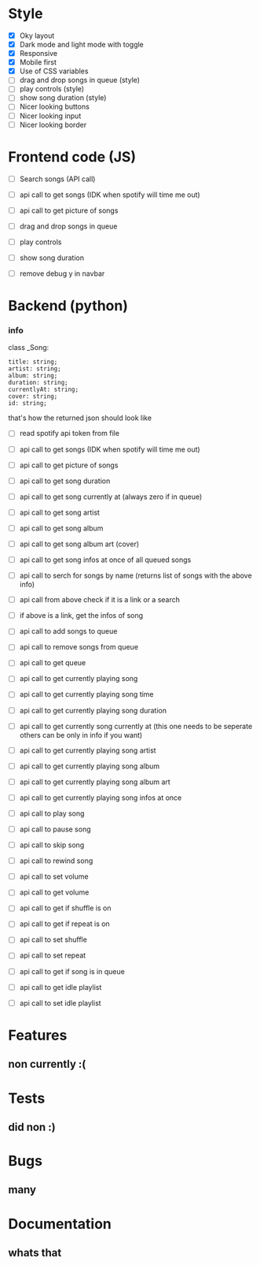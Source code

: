 # Style
- [x] Oky layout
- [x] Dark mode and light mode with toggle
- [x] Responsive
- [x] Mobile first
- [x] Use of CSS variables
- [ ] drag and drop songs in queue (style)
- [ ] play controls (style)
- [ ] show song duration (style)
- [ ] Nicer looking buttons
- [ ] Nicer looking input
- [ ] Nicer looking border

# Frontend code (JS)
- [ ] Search songs (API call)
- [ ] api call to get songs (IDK when spotify will time me out)
- [ ] api call to get picture of songs
- [ ] drag and drop songs in queue
- [ ] play controls
- [ ] show song duration
- [ ] remove debug y in navbar


# Backend (python)
### info
class _Song:

    title: string;
    artist: string;
    album: string;
    duration: string;
    currentlyAt: string;
    cover: string;
    id: string;

that's how the returned json should look like

- [ ] read spotify api token from file
- [ ] api call to get songs (IDK when spotify will time me out)
- [ ] api call to get picture of songs
- [ ] api call to get song duration
- [ ] api call to get song currently at (always zero if in queue)
- [ ] api call to get song artist
- [ ] api call to get song album
- [ ] api call to get song album art (cover)
- [ ] api call to get song infos at once of all queued songs
- [ ] api call to serch for songs by name (returns list of songs with the above info)
- [ ] api call from above check if it is a link or a search
- [ ] if above is a link, get the infos of song
- [ ] api call to add songs to queue
- [ ] api call to remove songs from queue
- [ ] api call to get queue
- [ ] api call to get currently playing song
- [ ] api call to get currently playing song time
- [ ] api call to get currently playing song duration
- [ ] api call to get currently song currently at (this one needs to be seperate others can be only in info if you want)
- [ ] api call to get currently playing song artist
- [ ] api call to get currently playing song album
- [ ] api call to get currently playing song album art
- [ ] api call to get currently playing song infos at once
- [ ] api call to play song
- [ ] api call to pause song
- [ ] api call to skip song
- [ ] api call to rewind song
- [ ] api call to set volume
- [ ] api call to get volume
- [ ] api call to get if shuffle is on
- [ ] api call to get if repeat is on
- [ ] api call to set shuffle
- [ ] api call to set repeat
- [ ] api call to get if song is in queue
- [ ] api call to get idle playlist
- [ ] api call to set idle playlist


# Features
## non currently :(


# Tests
## did non :)

# Bugs
## many

# Documentation
## whats that

